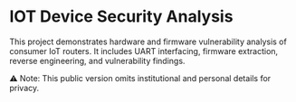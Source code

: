 # IOT Device Security Analysis 
This project demonstrates hardware and firmware vulnerability analysis of consumer IoT routers.
It includes UART interfacing, firmware extraction, reverse engineering, and vulnerability findings.

⚠️ Note: This public version omits institutional and personal details for privacy.
